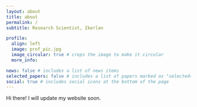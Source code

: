 ```yaml
---
layout: about
title: about
permalink: /
subtitle: Research Scientist, Ikerlan

profile:
  align: left
  image: prof_pic.jpg
  image_circular: true # crops the image to make it circular
  more_info: 

news: false # includes a list of news items
selected_papers: false # includes a list of papers marked as "selected={true}"
social: true # includes social icons at the bottom of the page
---
```


Hi there! I will update my website soon.


